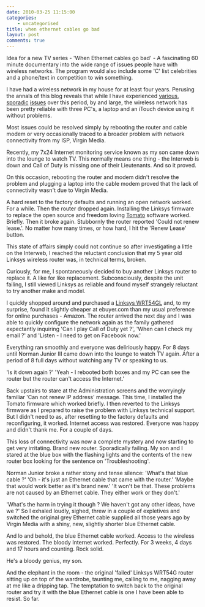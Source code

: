 ```yaml
---
date: 2010-03-25 11:15:00
categories:
    - uncategorised
title: when ethernet cables go bad
layout: post
comments: true
---
```

Idea for a new TV series - 'When Ethernet cables go bad' - A
fascinating 60 minute documentary into the wide range of issues people
have with wireless networks. The program would also include some 'C'
list celebrities and a phone/text in competition to win something.

I have had a wireless network in my house for at least four
years. Perusing the annals of this blog reveals that while I have
experienced
[various](http://www.nbrightside.com/blog/2006/04/11/wireless-upgrade/),
[sporadic](http://www.nbrightside.com/blog/2006/02/24/wireless-wierdness/)
[issues](http://www.nbrightside.com/blog/2006/04/17/more-wireless-fun/)
over this period, by and large, the wireless network has been pretty
reliable with three PC's, a laptop and an iTouch device using it
without problems.

Most issues could be resolved simply by rebooting the router and cable
modem or very occasionally traced to a broader problem with network
connectivity from my ISP, Virgin Media.

Recently, my 7x24 Internet monitoring service known as my son came
down into the lounge to watch TV. This normally means one thing - the
Interweb is down and Call of Duty is missing one of their
Lieutenants. And so it proved.

On this occasion, rebooting the router and modem didn't resolve the
problem and plugging a laptop into the cable modem proved that the
lack of connectivity wasn't due to Virgin Media.

A hard reset to the factory defaults and running an open network
worked. For a while. Then the router dropped again. Installing the
Linksys firmware to replace the open source and freedom loving
[Tomato](http://www.polarcloud.com/tomato) software worked. Briefly.
Then it broke again. Stubbornly the router reported 'Could not renew
lease.'. No matter how many times, or how hard, I hit the 'Renew
Lease' button.

This state of affairs simply could not continue so after investigating
a little on the Interweb, I reached the reluctant conclusion that my 5
year old Linksys wireless router was, in technical terms, broken.

Curiously, for me, I spontaneously decided to buy another Linksys
router to replace it. A like for like replacement.  Subconsciously,
despite the unit failing, I still viewed Linksys as reliable and found
myself strangely reluctant to try another make and model.

I quickly shopped around and purchased a [Linksys
WRT54GL](http://www.ebuyer.com/product/103185) and, to my surprise,
found it slightly cheaper at ebuyer.com than my usual preference for
online purchases - Amazon. The router arrived the next day and I was
able to quickly configure the network again as the family gathered
expectantly inquiring 'Can I play Call of Duty yet ?', 'When can I
check my email ?' and 'Listen - I need to get on Facebook now.'

Everything ran smoothly and everyone was deliriously happy. For 8 days
until Norman Junior III came down into the lounge to watch TV
again. After a period of 8 full days without watching any TV or
speaking to us. 

'Is it down again ?' 'Yeah - I rebooted both boxes and
my PC can see the router but the router can't access the Internet.'

Back upstairs to stare at the Administration screens and the
worryingly familiar 'Can not renew IP address' message. This time, I
installed the Tomato firmware which worked briefly. I then reverted to
the Linksys firmware as I prepared to raise the problem with Linksys
technical support. But I didn't need to as, after resetting to the
factory defaults and reconfiguring, it worked. Internet access was
restored. Everyone was happy and didn't thank me. For a couple of
days.

This loss of connectivity was now a complete mystery and now
starting to get very irritating. Brand new router. Sporadically
failing. My son and I stared at the blue box with the flashing lights
and the contents of the new router box looking for the sentence on
'Troubleshooting'.

Norman Junior broke a rather stony and tense silence: 'What's that
blue cable ?' 'Oh - it's just an Ethernet cable that came with the
router.' 'Maybe that would work better as it's brand new.' 'It won't
be that. These problems are not caused by an Ethernet cable. They
either work or they don't.'

'What's the harm in trying it though ? We haven't got any other ideas,
have we ?' So I exhaled loudly, sighed, threw in a couple of
expletives and switched the original grey Ethernet cable supplied all
those years ago by Virgin Media with a shiny, new, slightly shorter
blue Ethernet cable.

And lo and behold, the blue Ethernet cable worked. Access to the
wireless was restored. The bloody Internet worked. Perfectly. For 3
weeks, 4 days and 17 hours and counting. Rock solid.

He's a bloody genius, my son.

And the elephant in the room - the original 'failed' Linksys WRT54G
router sitting up on top of the wardrobe, taunting me, calling to me,
nagging away at me like a dripping tap. The temptation to switch back
to the original router and try it with the blue Ethernet cable is one
I have been able to resist. So far.
